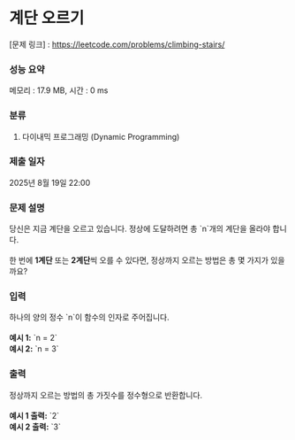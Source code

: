 # 계단 오르기

[문제 링크] : https://leetcode.com/problems/climbing-stairs/

### 성능 요약

메모리 : 17.9 MB, 시간 : 0 ms

### 분류
1. 다이내믹 프로그래밍 (Dynamic Programming)

### 제출 일자

2025년 8월 19일 22:00

### 문제 설명

<p>
당신은 지금 계단을 오르고 있습니다. 정상에 도달하려면 총 `n`개의 계단을 올라야 합니다.
<br><br>
한 번에 <strong>1계단</strong> 또는 <strong>2계단</strong>씩 오를 수 있다면, 정상까지 오르는 방법은 총 몇 가지가 있을까요?
</p>

### 입력

<p>
하나의 양의 정수 `n`이 함수의 인자로 주어집니다.
<br><br>
<strong>예시 1:</strong> `n = 2`
<br>
<strong>예시 2:</strong> `n = 3`
</p>

### 출력

<p>
정상까지 오르는 방법의 총 가짓수를 정수형으로 반환합니다.
<br><br>
<strong>예시 1 출력:</strong> `2`
<br>
<strong>예시 2 출력:</strong> `3`
</p>